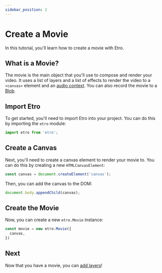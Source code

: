 ```yaml
---
sidebar_position: 2
---
```


# Create a Movie

In this tutorial, you'll learn how to create a movie with Etro.

## What is a Movie?

The movie is the main object that you'll use to compose and render your video. It uses a list of layers and a list of effects to render the video to a `<canvas>` element and an [audio context](https://developer.mozilla.org/en-US/docs/Web/API/AudioContext). You can also record the movie to a [Blob](https://developer.mozilla.org/en-US/docs/Web/API/Blob).

## Import Etro

To get started, you'll need to import Etro into your project. You can do this by importing the `etro` module:

```js
import etro from 'etro';
```

## Create a Canvas

Next, you'll need to create a canvas element to render your movie to. You can do this by creating a new `HTMLCanvasElement`:

```js
const canvas = document.createElement('canvas');
```

Then, you can add the canvas to the DOM:

```js
document.body.appendChild(canvas);
```

## Create the Movie

Now, you can create a new `etro.Movie` instance:

```js
const movie = new etro.Movie({
  canvas,
})
```

## Next

Now that you have a movie, you can [add layers](/docs/getting-started/add-layers)!
